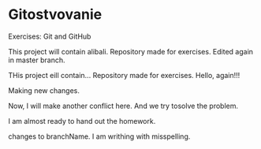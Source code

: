 # Gitostvovanie
Exercises: Git and GitHub

This project will contain alibali.
Repository made for exercises.
Edited again in master branch.

THis project eill contain...
Repository made for exercises.
Hello, again!!!


Making new changes.


Now, I will make another conflict here.
And we try tosolve the problem.



I am almost ready to hand out the homework. 

changes to branchName.
I am writhing with misspelling.

